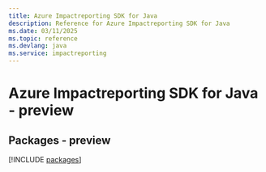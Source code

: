 ```yaml
---
title: Azure Impactreporting SDK for Java
description: Reference for Azure Impactreporting SDK for Java
ms.date: 03/11/2025
ms.topic: reference
ms.devlang: java
ms.service: impactreporting
---
```

# Azure Impactreporting SDK for Java - preview
## Packages - preview
[!INCLUDE [packages](impactreporting-index.md)]